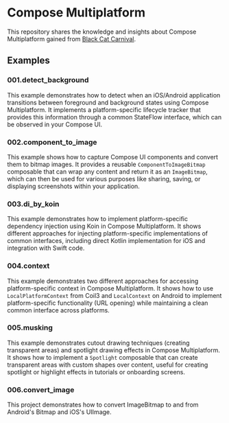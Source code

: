# Compose Multiplatform

This repository shares the knowledge and insights about Compose Multiplatform gained from [Black Cat Carnival](https://bcc.cc).

## Examples

### 001.detect_background

This example demonstrates how to detect when an iOS/Android application transitions between foreground and background states using Compose Multiplatform. It implements a platform-specific lifecycle tracker that provides this information through a common StateFlow interface, which can be observed in your Compose UI.

### 002.component_to_image

This example shows how to capture Compose UI components and convert them to bitmap images. It provides a reusable `ComponentToImageBitmap` composable that can wrap any content and return it as an `ImageBitmap`, which can then be used for various purposes like sharing, saving, or displaying screenshots within your application.

### 003.di_by_koin

This example demonstrates how to implement platform-specific dependency injection using Koin in Compose Multiplatform. It shows different approaches for injecting platform-specific implementations of common interfaces, including direct Kotlin implementation for iOS and integration with Swift code.

### 004.context

This example demonstrates two different approaches for accessing platform-specific context in Compose Multiplatform. It shows how to use `LocalPlatformContext` from Coil3 and `LocalContext` on Android to implement platform-specific functionality (URL opening) while maintaining a clean common interface across platforms.

### 005.musking

This example demonstrates cutout drawing techniques (creating transparent areas) and spotlight drawing effects in Compose Multiplatform. It shows how to implement a `Spotlight` composable that can create transparent areas with custom shapes over content, useful for creating spotlight or highlight effects in tutorials or onboarding screens.

### 006.convert_image

This project demonstrates
how to convert ImageBitmap to and from Android's Bitmap and iOS's UIImage.
